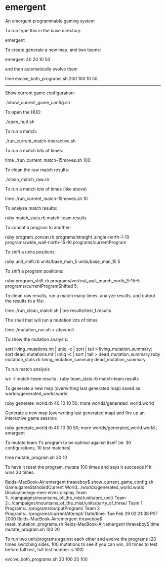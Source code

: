 emergent
========

An emergent programmable gaming system

To run type this in the base directory:

emergent

To create generate a new map, and two teams:

emergent 40 20 10 50

and then automatically evolve them

time evolve_both_programs.sh 200 100 10 50

-----

Show current game configuration:

./show_current_game_config.sh


To open the HUD:

./open_hud.sh


To run a match:

./run_current_match-interactive.sh

To run a match lots of times:

time ./run_current_match-15moves.sh 100

 
To clean the raw match results:

./clean_match_raw.sh

To run a match lots of times (like above)

time ./run_current_match-15moves.sh 10 

To analyze match results:

 ruby match_stats.rb match-team.results


To concat a program to another:

ruby program_concat.rb programs/straight_single-north-1-10 programs/wide_wall-north-15-10 programs/currentProgram

To shift a units positions:

ruby unit_shift.rb units/base_man_5 units/base_man_15 5

To shift a program positions:

ruby program_shift.rb programs/vertical_wall_march_north_3-15-5 programs/currentProgramShifted 5;


To clean raw results, run a match many times, analyze results, and output the results to a file:

time ./run_clean_match.sh | tee results/test_1.results



The shell that will run a mutation  lots of times

 time ./mutation_run.sh > /dev/null


To show the mutation analysis:

 sort living_mutations.mt | uniq -c | sort | tail > living_mutation_summary; sort dead_mutations.mt | uniq -c | sort | tail > dead_mutation_summary
 ruby mutation_stats.rb living_mutation_summary dead_mutation_summary 



To run match analysis

wc -l match-team.results ; ruby team_stats.rb match-team.results 


To generate a new map (overwriting last generated map) saved as worlds/generated_world.world

ruby generate_world.rb 40 10 10 50; more worlds/generated_world.world


Generate a new map (overwriting last generated map) and fire up an interactive game session:

ruby generate_world.rb 40 10 30 50; more worlds/generated_world.world ; emergent

To mutate team 1's program to be optimal against itself (ie: 30 configurations, 10 test matches)

time mutate_program.sh 30 10


To have it reset the program, mutate 100 times and says it succeeds if it wins 20 times.

Reids-MacBook-Air:emergent thraveboy$ show_current_game_config.sh
Game:gameStandardCurrent
World:../worlds/generated_world.world
Display:beings-men-elves.display
Team 1:../campaigns/mountains_of_the_mist/units/orc_unit/
Team 2:../campaigns/mountains_of_the_mist/units/party_of_three/
Team 1 Programs:../programs/outputProgram/
Team 2 Programs:../programs/currentAttempt/
Date/time: Tue Feb 29 02:21:38 PST 2000
Reids-MacBook-Air:emergent thraveboy$ reset_mutation_programs.sh 
Reids-MacBook-Air:emergent thraveboy$ time mutate_program.sh 100 20


To run two unit/programs against each other and evolve the programs (20 times switching sides, 100 mutations to see if you can win, 20 times to test before full test, full test number is 100)

evolve_both_programs.sh 20 100 20 100
